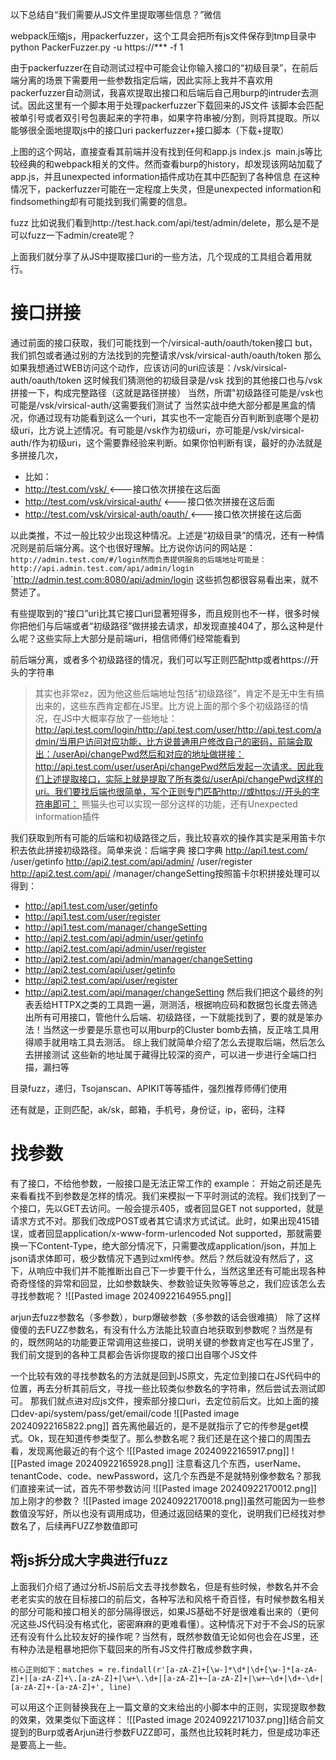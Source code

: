 以下总结自“我们需要从JS文件里提取哪些信息？”微信

webpack压缩js，用packerfuzzer，这个工具会把所有js文件保存到tmp目录中
python PackerFuzzer.py -u https://*** -f 1

由于packerfuzzer在自动测试过程中可能会让你输入接口的“初级目录”，在前后端分离的场景下需要用一些参数指定后端，因此实际上我并不喜欢用packerfuzzer自动测试，我喜欢提取出接口和后端后自己用burp的intruder去测试。因此这里有一个脚本用于处理packerfuzzer下载回来的JS文件
该脚本会匹配被单引号或者双引号包裹起来的字符串，如果字符串被/分割，则将其提取。所以能够很全面地提取js中的接口uri
packerfuzzer+接口脚本（下载+提取）

上图的这个网站，直接查看其前端并没有找到任何和app.js index.js  main.js等比较经典的和webpack相关的文件。然而查看burp的history，却发现该网站加载了app.js，并且unexpected information插件成功在其中匹配到了各种信息
在这种情况下，packerfuzzer可能在一定程度上失灵，但是unexpected information和findsomething却有可能找到我们需要的信息。

fuzz
比如说我们看到http://test.hack.com/api/test/admin/delete，那么是不是可以fuzz一下admin/create呢？

上面我们就分享了从JS中提取接口uri的一些方法，几个现成的工具组合着用就行。

# 接口拼接
通过前面的接口获取，我们可能找到一个/virsical-auth/oauth/token接口
but，我们抓包或者通过别的方法找到的完整请求/vsk/virsical-auth/oauth/token
那么如果我想通过WEB访问这个动作，应该访问的uri应该是：/vsk/virsical-auth/oauth/token
这时候我们猜测他的初级目录是/vsk
找到的其他接口也与/vsk拼接一下，构成完整路径（这就是路径拼接）
当然，所谓"初级路径可能是/vsk也可能是/vsk/virsical-auth/这需要我们测试了
当然实战中绝大部分都是黑盒的情况，你通过现有功能看到这么一个uri，其实也不一定能百分百判断到底哪个是初级uri，比方说上述情况。有可能是/vsk作为初级uri，亦可能是/vsk/virsical-auth/作为初级uri，这个需要靠经验来判断。如果你怕判断有误，最好的办法就是多拼接几次，
- 比如：
- http://test.com/vsk/ <---接口依次拼接在这后面
- http://test.com/vsk/virsical-auth/ <---接口依次拼接在这后面
- http://test.com/vsk/virsical-auth/oauth/ <---接口依次拼接在这后面

以此类推，不过一般比较少出现这种情况。上述是“初级目录”的情况，还有一种情况则是前后端分离。这个也很好理解。比方说你访问的网站是：
`http://admin.test.com/#/login然而负责提供服务的后端地址可能是：`
`http://api.admin.test.com/api/admin/login`
`http://admin.test.com:8080/api/admin/login
这些抓包都很容易看出来，就不赘述了。

有些提取到的“接口”uri比其它接口uri显著短得多，而且规则也不一样，很多时候你把他们与后端或者“初级路径”做拼接去请求，却发现直接404了，那么这种是什么呢？这些实际上大部分是前端uri，相信师傅们经常能看到

前后端分离，或者多个初级路径的情况，我们可以写正则匹配http或者https://开头的字符串
> 	其实也非常ez，因为他这些后端地址包括“初级路径”，肯定不是无中生有搞出来的，这些东西肯定都在JS里。比方说上面的那个多个初级路径的情况，在JS中大概率存放了一些地址：http://api.test.com/login/http://api.test.com/user/http://api.test.com/admin/当用户访问对应功能，比方说普通用户修改自己的密码，前端会取出：/userApi/changePwd然后和对应的地址做拼接：http://api.test.com/user/userApi/changePwd然后发起一次请求。因此我们上述提取接口，实际上就是提取了所有类似/userApi/changePwd这样的uri。我们要找后端也很简单，写个正则专门匹配http://或https://开头的字符串即可：   熊猫头也可以实现一部分这样的功能，还有Unexpected information插件

我们获取到所有可能的后端和初级路径之后，我比较喜欢的操作其实是采用笛卡尔积去依此拼接初级路径。简单来说：后端字典 接口字典
http://api1.test.com/                     /user/getinfo
http://api2.test.com/api/admin/            /user/register
 http://api2.test.com/api/                  /manager/changeSetting按照笛卡尔积拼接处理可以得到：
 
 - http://api1.test.com/user/getinfo   
- http://api1.test.com/user/register
- http://api1.test.com/manager/changeSetting
- http://api2.test.com/api/admin/user/getinfo   
- http://api2.test.com/api/admin/user/register
- http://api2.test.com/api/admin/manager/changeSetting
- http://api2.test.com/api/user/getinfo   
- http://api2.test.com/api/user/register
- http://api2.test.com/api/manager/changeSetting
然后我们把这个最终的列表丢给HTTPX之类的工具跑一遍，测测活，根据响应码和数据包长度去筛选出所有可用接口，管他什么后端、初级路径，一下就能找到了，要的就是笨办法！当然这一步要是乐意也可以用burp的Cluster bomb去搞，反正啥工具用得顺手就用啥工具去测活。
综上我们就简单介绍了怎么去提取后端，然后怎么去拼接测试
这些新的地址属于藏得比较深的资产，可以进一步进行全端口扫描，漏扫等

目录fuzz，递归，Tsojanscan、APIKIT等等插件，强烈推荐师傅们使用

还有就是，正则匹配，ak/sk，邮箱，手机号，身份证，ip，密码，注释

# 找参数
有了接口，不给他参数，一般接口是无法正常工作的
example：
开始之前还是先来看看找不到参数是怎样的情况。我们来模拟一下平时测试的流程。我们找到了一个接口，先以GET去访问。一般会提示405，或者回显GET not supported，就是请求方式不对。那我们改成POST或者其它请求方式试试。此时，如果出现415错误，或者回显application/x-www-form-urlencoded Not supported，那就需要换一下Content-Type，绝大部分情况下，只需要改成application/json，并加上json请求体即可，极少数情况下遇到过xml传参。然后？然后就没有然后了，这下，从响应中我们并不能推断出自己下一步要干什么，当然这里还有可能出现各种奇奇怪怪的异常和回显，比如参数缺失、参数验证失败等等总之，我们应该怎么去寻找参数呢？
![[Pasted image 20240922164955.png]]

arjun去fuzz参数名（多参数），burp爆破参数（多参数的话会很难搞）
除了这样傻傻的去FUZZ参数名，有没有什么方法能比较直白地获取到参数呢？当然是有的，既然网站的功能要正常调用这些接口，说明关键的参数肯定也写在JS里了，我们前文提到的各种工具都会告诉你提取的接口出自哪个JS文件

一个比较有效的寻找参数名的方法就是回到JS原文，先定位到接口在JS代码中的位置，再去分析其前后文，寻找一些比较类似参数名的字符串，然后尝试去测试即可。
那我们就点进对应js文件，搜索部分接口uri，去定位前后文。比如上面的接口dev-api/system/pass/get/email/code
![[Pasted image 20240922165822.png]]
首先离他最近的，是不是就指示了它的传参是get模式。Ok，现在知道传参类型了。那么参数名呢？我们还是在这个接口的周围去看，发现离他最近的有个这个
![[Pasted image 20240922165917.png]]
![[Pasted image 20240922165928.png]]
注意看这几个东西，userName、tenantCode、code、newPassword，这几个东西是不是就特别像参数名？那我们直接来试一试，首先不带参数访问
![[Pasted image 20240922170012.png]]
加上刚才的参数？
![[Pasted image 20240922170018.png]]虽然可能因为一些参数值没写好，所以也没有调用成功，但通过返回结果的变化，说明我们已经找对参数名了，后续再FUZZ参数值即可

## 将js拆分成大字典进行fuzz
上面我们介绍了通过分析JS前后文去寻找参数名，但是有些时候，参数名并不会老老实实的放在目标接口的前后文，各种写法和风格千奇百怪，有时候参数名相关的部分可能和接口相关的部分隔得很远，如果JS基础不好是很难看出来的（更何况这些JS代码没有格式化，密密麻麻的更难看懂）。这种情况下对于不会JS的玩家还有没有什么比较友好的操作呢？当然有，既然参数值无论如何也会在JS里，还有种办法是粗暴地把你下载回来的所有JS文件打散成参数字典，
```
核心正则如下：matches = re.findall(r'[a-zA-Z]+[\w-]*\d*|\d+[\w-]*[a-zA-Z]+|[a-zA-Z]+\.[a-zA-Z]+|\w+\.\d+|[a-zA-Z]+~[a-zA-Z]+|\w+~\d+|\d+-\d+|[a-zA-Z]+-[a-zA-Z]+', line)
```
可以用这个正则替换我在上一篇文章的文末给出的小脚本中的正则，实现提取参数的效果，效果类似下面这样：
![[Pasted image 20240922171037.png]]结合前文提到的Burp或者Arjun进行参数FUZZ即可，虽然也比较耗时耗力，但是成功率还是要高上一些。